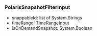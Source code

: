 ### PolarisSnapshotFilterInput
- snappableId: list of System.Strings
- timeRange: TimeRangeInput
- isOnDemandSnapshot: System.Boolean
